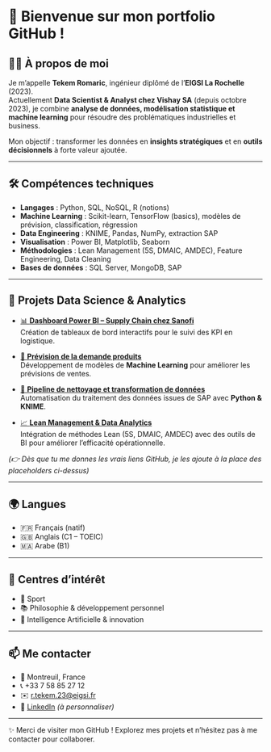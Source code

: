 # 👋 Bienvenue sur mon portfolio GitHub !

## 🙋‍♂️ À propos de moi
Je m’appelle **Tekem Romaric**, ingénieur diplômé de l’**EIGSI La Rochelle** (2023).  
Actuellement **Data Scientist & Analyst chez Vishay SA** (depuis octobre 2023), je combine **analyse de données, modélisation statistique et machine learning** pour résoudre des problématiques industrielles et business.  

Mon objectif : transformer les données en **insights stratégiques** et en **outils décisionnels** à forte valeur ajoutée.  

---

## 🛠️ Compétences techniques
- **Langages** : Python, SQL, NoSQL, R (notions)  
- **Machine Learning** : Scikit-learn, TensorFlow (basics), modèles de prévision, classification, régression  
- **Data Engineering** : KNIME, Pandas, NumPy, extraction SAP  
- **Visualisation** : Power BI, Matplotlib, Seaborn  
- **Méthodologies** : Lean Management (5S, DMAIC, AMDEC), Feature Engineering, Data Cleaning  
- **Bases de données** : SQL Server, MongoDB, SAP  

---

## 📂 Projets Data Science & Analytics

- [📊 **Dashboard Power BI – Supply Chain chez Sanofi**](https://github.com/ton-profil/project-supplychain)  
  Création de tableaux de bord interactifs pour le suivi des KPI en logistique.  

- [🤖 **Prévision de la demande produits**](https://github.com/ton-profil/project-forecast)  
  Développement de modèles de **Machine Learning** pour améliorer les prévisions de ventes.  

- [🧹 **Pipeline de nettoyage et transformation de données**](https://github.com/ton-profil/project-datacleaning)  
  Automatisation du traitement des données issues de SAP avec **Python & KNIME**.  

- [📈 **Lean Management & Data Analytics**](https://github.com/ton-profil/project-lean)  
  Intégration de méthodes Lean (5S, DMAIC, AMDEC) avec des outils de BI pour améliorer l’efficacité opérationnelle.  

*(👉 Dès que tu me donnes les vrais liens GitHub, je les ajoute à la place des placeholders ci-dessus)*  

---

## 🌍 Langues
- 🇫🇷 Français (natif)  
- 🇬🇧 Anglais (C1 – TOEIC)  
- 🇲🇦 Arabe (B1)  

---

## 🎯 Centres d’intérêt
- 🏀 Sport  
- 📚 Philosophie & développement personnel  
- 🤖 Intelligence Artificielle & innovation  

---

## 📫 Me contacter
- 📍 Montreuil, France  
- 📞 +33 7 58 85 27 12  
- ✉️ [r.tekem.23@eigsi.fr](mailto:r.tekem.23@eigsi.fr)  
- 💼 [LinkedIn](https://www.linkedin.com/) *(à personnaliser)*  

---
✨ Merci de visiter mon GitHub ! Explorez mes projets et n’hésitez pas à me contacter pour collaborer.
